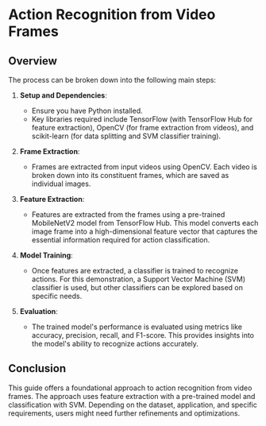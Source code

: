 
# Action Recognition from Video Frames


## Overview

The process can be broken down into the following main steps:

1. **Setup and Dependencies**: 
   - Ensure you have Python installed. 
   - Key libraries required include TensorFlow (with TensorFlow Hub for feature extraction), OpenCV (for frame extraction from videos), and scikit-learn (for data splitting and SVM classifier training).

2. **Frame Extraction**:
   - Frames are extracted from input videos using OpenCV. Each video is broken down into its constituent frames, which are saved as individual images.

3. **Feature Extraction**:
   - Features are extracted from the frames using a pre-trained MobileNetV2 model from TensorFlow Hub. This model converts each image frame into a high-dimensional feature vector that captures the essential information required for action classification.

4. **Model Training**:
   - Once features are extracted, a classifier is trained to recognize actions. For this demonstration, a Support Vector Machine (SVM) classifier is used, but other classifiers can be explored based on specific needs.

5. **Evaluation**:
   - The trained model's performance is evaluated using metrics like accuracy, precision, recall, and F1-score. This provides insights into the model's ability to recognize actions accurately.

## Conclusion

This guide offers a foundational approach to action recognition from video frames. The approach uses feature extraction with a pre-trained model and classification with SVM. Depending on the dataset, application, and specific requirements, users might need further refinements and optimizations.


